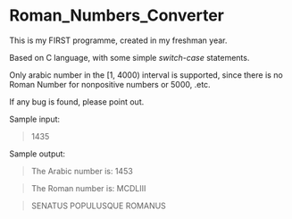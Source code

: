 # Roman_Numbers_Converter
This is my FIRST programme, created in my freshman year.

Based on C language, with some simple *switch-case* statements.

Only arabic number in the [1, 4000) interval is supported, since there is no Roman Number for nonpositive numbers or 5000, .etc.

If any bug is found, please point out.

Sample input:

> 1435

Sample output:

> The Arabic number is: 1453

> The Roman number is: MCDLIII

> SENATUS POPULUSQUE ROMANUS
